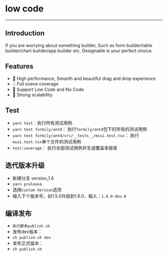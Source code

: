 <h1>low code</h1>

---

## Introduction

If you are worrying about something builder, Such as form builder/table builder/chart builder/app builder etc.
Designable is your perfect choice.

## Features

- 🚀 High performance, Smooth and beautiful drag and drop experience
- 💡 Full scene coverage
- 🎨 Support Low Code and No Code
- 🏅 Strong scalability


## Test
- `yarn test`：执行所有测试用例
- `yarn test formily/antd`： 执行`formily/antd`包下的所有的测试用例
- `yarn test formily/antd/src/__tests__/mcui.test.tsx`： 执行`mcui.test.tsx`单个文件的测试用例
- `test:coverage`： 执行全部测试用例并生成覆盖率报表

## 迭代版本升级
- 新建分支 version_1.6
- `yarn prelease`
- 选择`Custom Version`选项
- 输入下个版本号，如1.5.0升级到1.6.0，输入：`1.6.0-dev.0`

## 编译发布
- `执行脚本publish.sh`
- 发布dev版本：
- `sh publish.sh dev`
- 发布正式版本：
- `sh publish.sh`